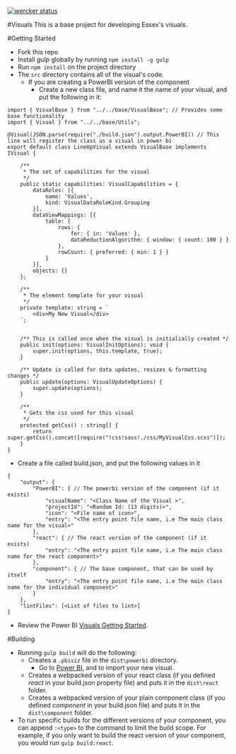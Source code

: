 [![wercker status](https://app.wercker.com/status/650d0e3d9f6085dde6626c5cd59e6c85/s/master "wercker status")](https://app.wercker.com/project/bykey/650d0e3d9f6085dde6626c5cd59e6c85)

#Visuals
This is a base project for developing Essex's visuals.

#Getting Started
* Fork this repo
* Install *gulp* globally by running `npm install -g gulp`
* Run `npm install` on the project directory
* The `src` directory contains all of the visual's code.
    * If you are creating a PowerBI version of the component
        * Create a new class file, and name it the name of your visual, and put the following in it:

```
import { VisualBase } from "../../base/VisualBase"; // Provides some base functionality
import { Visual } from "../../base/Utils";

@Visual(JSON.parse(require("./build.json").output.PowerBI)) // This line will register the class as a visual in power bi
export default class LineUpVisual extends VisualBase implements IVisual {

    /**
     * The set of capabilities for the visual
     */
    public static capabilities: VisualCapabilities = {
        dataRoles: [{
            name: 'Values',
            kind: VisualDataRoleKind.Grouping
        }],
        dataViewMappings: [{
            table: {
                rows: {
                    for: { in: 'Values' },
                    dataReductionAlgorithm: { window: { count: 100 } }
                },
                rowCount: { preferred: { min: 1 } }
            }
        }],
        objects: {}
    };

    /**
     * The element template for your visual
     */
    private template: string = `
        <div>My New Visual</div>
    `;


    /** This is called once when the visual is initialially created */
    public init(options: VisualInitOptions): void {
        super.init(options, this.template, true);
    }

    /** Update is called for data updates, resizes & formatting changes */
    public update(options: VisualUpdateOptions) {
        super.update(options);
    }

    /**
     * Gets the css used for this visual
     */
    protected getCss() : string[] {
        return super.getCss().concat([require("!css!sass!./css/MyVisualCss.scss")]);
    }
}

```
* Create a file called build.json, and put the following values in it

```
{
    "output": {
        "PowerBI": { // The powerbi version of the component (if it exists)
            "visualName": "<Class Name of the Visual >",
            "projectId": "<Random Id: (13 digits)>",
            "icon": "<File name of icon>",
            "entry": "<The entry point file name, i.e The main class name for the visual>"
        },
        "react": { // The react version of the component (if it exists)
            "entry": "<The entry point file name, i.e The main class name for the react component>"
        },
        "component": { // The base component, that can be used by itself
            "entry": "<The entry point file name, i.e The main class name for the individual component>"
        }
    },
    "lintFiles": [<List of files to lint>]
}
```

* Review the Power BI [Visuals Getting Started](https://github.com/Microsoft/PowerBI-visuals/wiki).

#Building
* Running `gulp build` will do the following:
  * Creates a `.pbiviz` file in the `dist\powerbi` directory.
    * Go to [Power BI](https://app.powerbi.com/), and to import your new visual.
  * Creates a webpacked version of your react class (if you defined *react* in your build.json property file) and puts it in the `dist\react` folder.
  * Creates a webpacked version of your plain component class (if you defined *component* in your build.json file) and puts it in the `dist\component` folder.
* To run specific builds for the different versions of your component, you can append `:<type>` to the command to limit the build scope.  For example, if you only want to build the react version of your component, you would run `gulp build:react`.
